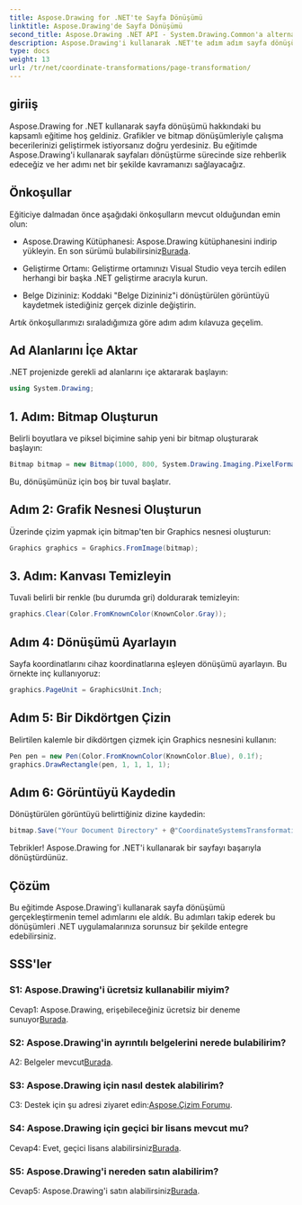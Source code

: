 ```yaml
---
title: Aspose.Drawing for .NET'te Sayfa Dönüşümü
linktitle: Aspose.Drawing'de Sayfa Dönüşümü
second_title: Aspose.Drawing .NET API - System.Drawing.Common'a alternatif
description: Aspose.Drawing'i kullanarak .NET'te adım adım sayfa dönüşümlerini öğrenin. Bu kapsamlı eğitimle grafik becerilerinizi geliştirin.
type: docs
weight: 13
url: /tr/net/coordinate-transformations/page-transformation/
---
```

## giriiş

Aspose.Drawing for .NET kullanarak sayfa dönüşümü hakkındaki bu kapsamlı eğitime hoş geldiniz. Grafikler ve bitmap dönüşümleriyle çalışma becerilerinizi geliştirmek istiyorsanız doğru yerdesiniz. Bu eğitimde Aspose.Drawing'i kullanarak sayfaları dönüştürme sürecinde size rehberlik edeceğiz ve her adımı net bir şekilde kavramanızı sağlayacağız.

## Önkoşullar

Eğiticiye dalmadan önce aşağıdaki önkoşulların mevcut olduğundan emin olun:

-  Aspose.Drawing Kütüphanesi: Aspose.Drawing kütüphanesini indirip yükleyin. En son sürümü bulabilirsiniz[Burada](https://releases.aspose.com/drawing/net/).

- Geliştirme Ortamı: Geliştirme ortamınızı Visual Studio veya tercih edilen herhangi bir başka .NET geliştirme aracıyla kurun.

- Belge Dizininiz: Koddaki "Belge Dizininiz"i dönüştürülen görüntüyü kaydetmek istediğiniz gerçek dizinle değiştirin.

Artık önkoşullarımızı sıraladığımıza göre adım adım kılavuza geçelim.

## Ad Alanlarını İçe Aktar

.NET projenizde gerekli ad alanlarını içe aktararak başlayın:

```csharp
using System.Drawing;
```

## 1. Adım: Bitmap Oluşturun

Belirli boyutlara ve piksel biçimine sahip yeni bir bitmap oluşturarak başlayın:

```csharp
Bitmap bitmap = new Bitmap(1000, 800, System.Drawing.Imaging.PixelFormat.Format32bppPArgb);
```

Bu, dönüşümünüz için boş bir tuval başlatır.

## Adım 2: Grafik Nesnesi Oluşturun

Üzerinde çizim yapmak için bitmap'ten bir Graphics nesnesi oluşturun:

```csharp
Graphics graphics = Graphics.FromImage(bitmap);
```

## 3. Adım: Kanvası Temizleyin

Tuvali belirli bir renkle (bu durumda gri) doldurarak temizleyin:

```csharp
graphics.Clear(Color.FromKnownColor(KnownColor.Gray));
```

## Adım 4: Dönüşümü Ayarlayın

Sayfa koordinatlarını cihaz koordinatlarına eşleyen dönüşümü ayarlayın. Bu örnekte inç kullanıyoruz:

```csharp
graphics.PageUnit = GraphicsUnit.Inch;
```

## Adım 5: Bir Dikdörtgen Çizin

Belirtilen kalemle bir dikdörtgen çizmek için Graphics nesnesini kullanın:

```csharp
Pen pen = new Pen(Color.FromKnownColor(KnownColor.Blue), 0.1f);
graphics.DrawRectangle(pen, 1, 1, 1, 1);
```

## Adım 6: Görüntüyü Kaydedin

Dönüştürülen görüntüyü belirttiğiniz dizine kaydedin:

```csharp
bitmap.Save("Your Document Directory" + @"CoordinateSystemsTransformations\PageTransformation_out.png");
```

Tebrikler! Aspose.Drawing for .NET'i kullanarak bir sayfayı başarıyla dönüştürdünüz.

## Çözüm

Bu eğitimde Aspose.Drawing'i kullanarak sayfa dönüşümü gerçekleştirmenin temel adımlarını ele aldık. Bu adımları takip ederek bu dönüşümleri .NET uygulamalarınıza sorunsuz bir şekilde entegre edebilirsiniz.

## SSS'ler

### S1: Aspose.Drawing'i ücretsiz kullanabilir miyim?

 Cevap1: Aspose.Drawing, erişebileceğiniz ücretsiz bir deneme sunuyor[Burada](https://releases.aspose.com/).

### S2: Aspose.Drawing'in ayrıntılı belgelerini nerede bulabilirim?

 A2: Belgeler mevcut[Burada](https://reference.aspose.com/drawing/net/).

### S3: Aspose.Drawing için nasıl destek alabilirim?

 C3: Destek için şu adresi ziyaret edin:[Aspose.Çizim Forumu](https://forum.aspose.com/c/diagram/17).

### S4: Aspose.Drawing için geçici bir lisans mevcut mu?

 Cevap4: Evet, geçici lisans alabilirsiniz[Burada](https://purchase.aspose.com/temporary-license/).

### S5: Aspose.Drawing'i nereden satın alabilirim?

 Cevap5: Aspose.Drawing'i satın alabilirsiniz[Burada](https://purchase.aspose.com/buy).